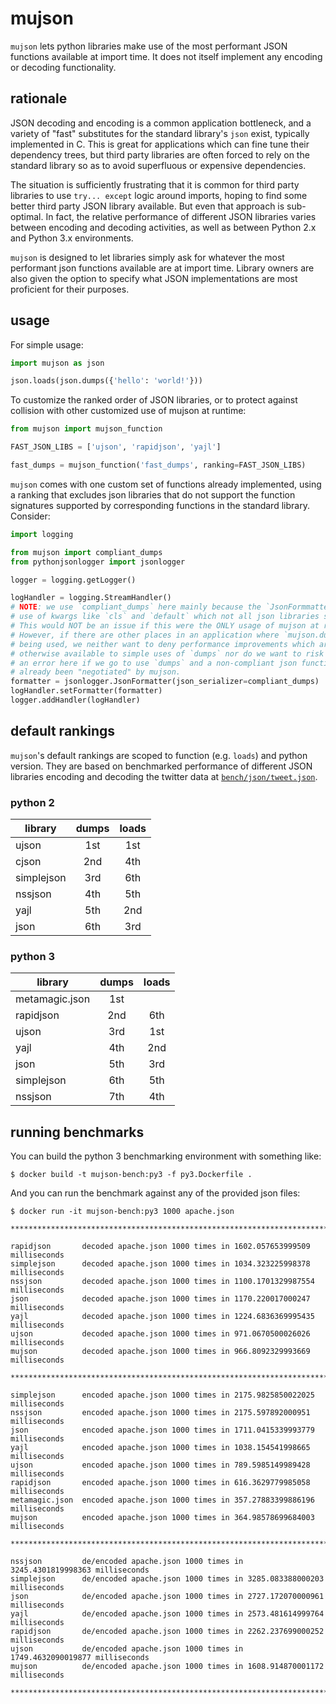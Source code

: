 # mujson

`mujson` lets python libraries make use of the most performant JSON functions available at import time. It does not itself implement any encoding or decoding functionality.

## rationale

JSON decoding and encoding is a common application bottleneck, and a variety of "fast" substitutes for the standard library's `json` exist, typically implemented in C. This is great for applications which can fine tune their dependency trees, but third party libraries are often forced to rely on the standard library so as to avoid superfluous or expensive dependencies.

The situation is sufficiently frustrating that it is common for third party libraries to use `try... except` logic around imports, hoping to find some better third party JSON library available. But even that approach is sub-optimal. In fact, the relative performance of different JSON libraries varies between encoding and decoding activities, as well as between Python 2.x and Python 3.x environments.

`mujson` is designed to let libraries simply ask for whatever the most performant json functions available are at import time. Library owners are also given the option to specify what JSON implementations are most proficient for their purposes.

## usage

For simple usage:

```python
import mujson as json

json.loads(json.dumps({'hello': 'world!'}))
```

To customize the ranked order of JSON libraries, or to protect against collision with other customized use of mujson at runtime:

``` python
from mujson import mujson_function

FAST_JSON_LIBS = ['ujson', 'rapidjson', 'yajl']

fast_dumps = mujson_function('fast_dumps', ranking=FAST_JSON_LIBS)
```

`mujson` comes with one custom set of functions already implemented, using a ranking that excludes json libraries that do not support the function signatures supported by corresponding functions in the standard library. Consider:

```python
import logging

from mujson import compliant_dumps
from pythonjsonlogger import jsonlogger

logger = logging.getLogger()

logHandler = logging.StreamHandler()
# NOTE: we use `compliant_dumps` here mainly because the `JsonFormmatter` makes
# use of kwargs like `cls` and `default` which not all json libraries support.
# This would NOT be an issue if this were the ONLY usage of mujson at runtime.
# However, if there are other places in an application where `mujson.dumps` is
# being used, we neither want to deny performance improvements which are
# otherwise available to simple uses of `dumps` nor do we want to risk throwing
# an error here if we go to use `dumps` and a non-compliant json function has
# already been "negotiated" by mujson.
formatter = jsonlogger.JsonFormatter(json_serializer=compliant_dumps)
logHandler.setFormatter(formatter)
logger.addHandler(logHandler)
```

## default rankings

`mujson`'s default rankings are scoped to function (e.g. `loads`) and python version. They are based on benchmarked performance of different JSON libraries encoding and decoding the twitter data at [`bench/json/tweet.json`](bench/json/tweet.json).

### python 2

| library    | dumps | loads |
|------------|:-----:|:-----:|
| ujson      |  1st  |  1st  |
| cjson      |  2nd  |  4th  |
| simplejson |  3rd  |  6th  |
| nssjson    |  4th  |  5th  |
| yajl       |  5th  |  2nd  |
| json       |  6th  |  3rd  |

### python 3

| library        | dumps | loads |
|----------------|:-----:|:-----:|
| metamagic.json |  1st  |       |
| rapidjson      |  2nd  |  6th  |
| ujson          |  3rd  |  1st  |
| yajl           |  4th  |  2nd  |
| json           |  5th  |  3rd  |
| simplejson     |  6th  |  5th  |
| nssjson        |  7th  |  4th  |

## running benchmarks

You can build the python 3 benchmarking environment with something like:

``` shell
$ docker build -t mujson-bench:py3 -f py3.Dockerfile .
```

And you can run the benchmark against any of the provided json files:

``` text
$ docker run -it mujson-bench:py3 1000 apache.json

***************************************************************************

rapidjson       decoded apache.json 1000 times in 1602.057653999509 milliseconds
simplejson      decoded apache.json 1000 times in 1034.323225998378 milliseconds
nssjson         decoded apache.json 1000 times in 1100.1701329987554 milliseconds
json            decoded apache.json 1000 times in 1170.220017000247 milliseconds
yajl            decoded apache.json 1000 times in 1224.6836369995435 milliseconds
ujson           decoded apache.json 1000 times in 971.0670500026026 milliseconds
mujson          decoded apache.json 1000 times in 966.8092329993669 milliseconds

***************************************************************************

simplejson      encoded apache.json 1000 times in 2175.9825850022025 milliseconds
nssjson         encoded apache.json 1000 times in 2175.597892000951 milliseconds
json            encoded apache.json 1000 times in 1711.0415339993779 milliseconds
yajl            encoded apache.json 1000 times in 1038.154541998665 milliseconds
ujson           encoded apache.json 1000 times in 789.5985149989428 milliseconds
rapidjson       encoded apache.json 1000 times in 616.3629779985058 milliseconds
metamagic.json  encoded apache.json 1000 times in 357.27883399886196 milliseconds
mujson          encoded apache.json 1000 times in 364.98578699684003 milliseconds

***************************************************************************

nssjson         de/encoded apache.json 1000 times in 3245.4301819998363 milliseconds
simplejson      de/encoded apache.json 1000 times in 3285.083388000203 milliseconds
json            de/encoded apache.json 1000 times in 2727.172070000961 milliseconds
yajl            de/encoded apache.json 1000 times in 2573.481614999764 milliseconds
rapidjson       de/encoded apache.json 1000 times in 2262.237699000252 milliseconds
ujson           de/encoded apache.json 1000 times in 1749.4632090019877 milliseconds
mujson          de/encoded apache.json 1000 times in 1608.914870001172 milliseconds

***************************************************************************
```
